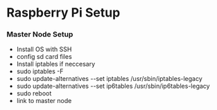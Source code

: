 # Raspberry Pi Setup

### Master Node Setup

- Install OS with SSH
- config sd card files
- Install iptables if neccesary
- sudo iptables -F
- sudo update-alternatives --set iptables /usr/sbin/iptables-legacy
- sudo update-alternatives --set ip6tables /usr/sbin/ip6tables-legacy
- sudo reboot
- link to master node  

